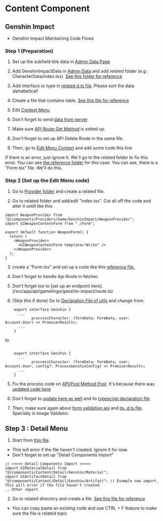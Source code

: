 # Content Component

## Genshin Impact

- Genshin Impact Maintaining Code Flows

### Step 1 (Preparation)

1. Set up the subfield title data in [Admin Data Page](</src/app/(protected)/admin/data/page.tsx>)

2. Add GenshinImpactData in [Admin Data](/src/components/Admin/Data/Genshin-Impact/index.tsx) and add related folder (e.g : CharacterData/index.tsx). [See this folder for reference](/src/components/Admin/Data/Genshin-Impact/WeaponData)

3. Add interface or type in [related d.ts file](/src/@types/genshin.d.ts). Please sort the data alphabetical!

4. Create a file that contains table. [See this file for reference](/src/components/Admin/Data/Genshin-Impact/MaterialData/MaterialData.tsx)

5. Edit [Context Menu](/src/components/Admin/ContextMenu/index.tsx)

6. Don't forget to send [data from server](/src/app/api/admin/route.ts)

7. Make sure [API Route Get Method](/src/app/api/gamelingo/genshin-impact/route.ts) is setted up.

8. Don't forget to set up API Delete Route in the same file.

9. Then, go to [Edit Menu Context](/src/components/Admin/ContextMenu/EditMenu.tsx) and add some code this line

If there is an error, just ignore it. We`ll go to the related folder to fix this error.
You can see [the reference folder](/src/components/Content/Write/Genshin/Weapon) for this case.
You can see, there is a "Form.tsx" file. We'll do this.

### Step 2 (Set up the Edit Menu code)

1. Go to [Provider folder](/src/components/Providers) and create a related file.

2. Go to related folder and add/edit "index.tsx". Cut all off the code and alter it untill like this

```
import WeaponProvider from "@/components/Providers/Game/GenshinImpact/WeaponProvider";
import GIWeaponContentForm from "./Form";

export default function WeaponForm() {
  return (
    <WeaponProvider>
      <GIWeaponContentForm template="Write" />
    </WeaponProvider>
  );
}
```

3. create a "Form.tsx" and set up a code like this [reference file.](/src/components/Content/Write/Genshin/Material/Form.tsx)

4. Don't forget to handle Api Route in fetcher.

5. Don't forget too to [set up an endpoint here].(/src/app/api/gamelingo/genshin-impact/route.ts)

6. (Skip this if done) Go to [Declaration File of utils](/src/@types/formUtils.d.ts) and change from:

```
    export interface Genshin {
      ...
            proccessCharacter: (formData: FormData, user: Account.User) => Promise<Result>;
      ...
    }
```

to

```

    export interface Genshin {
      ...
            proccessCharacter: (formData: FormData, user: Account.User, config?: ProcessGenshinConfig) => Promise<Result>;
      ...
    }

```

5. Fix the process code on [API/Post Method Post](/src/app/api/post/route.ts). It's because there was [updated code here](/src/utils/formUtils.ts#L334)

6. Don't forget to [update here as well](/src/utils/formUtils.ts#L20) and its [typescript declaration file](/src/@types/formUtils.d.ts##L330)

7. Then, make sure again about [form validation api](/src/utils/formValidator.ts#L19) and [its .d.ts file](/src/@types/api.d.ts#L103). Specially in Image Validator.

## Step 3 : Detail Menu

1. Start from [this file](/src/components/Admin/ContextMenu/DetailMenu.tsx).

- This will error if the file haven't created. Ignore it for now.
- Don't forget to set up "Detail Components Import"

```
// <<<<< Detail Components Import >>>>>
import GIMaterialDetail from "@/components/Content/Detail/Genshin/Material";
import GIArtifactDetail from "@/components/Content/Detail/Genshin/Artifact"; // Example new import. This will error if the file haven't created
.. Other import
```

2. Go to related directory and create a file. [See this file for reference](/src/components/Content/Detail/Genshin/Material/index.tsx)

- You can copy paste an existing code and use CTRL + F feature to make sure the file is related topic
